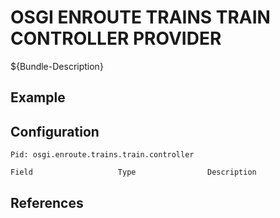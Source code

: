 # OSGI ENROUTE TRAINS TRAIN CONTROLLER PROVIDER

${Bundle-Description}

## Example

## Configuration

	Pid: osgi.enroute.trains.train.controller
	
	Field					Type				Description
		
	
## References

